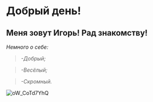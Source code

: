 # Добрый день! 
## Меня зовут Игорь! Рад знакомству! 
*Немного о себе:*

>*-Добрый;*

>*-Весёлый;*

>*-Скромный.*

![oW_CoTd7YhQ](https://github.com/8DeF8/HI_HI_HI/assets/139868647/b2980fea-82b1-42a4-b013-46c6770d607d)
